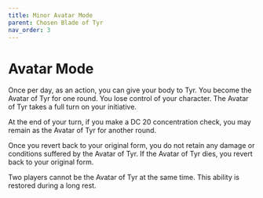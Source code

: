 ```yaml
---
title: Minor Avatar Mode
parent: Chosen Blade of Tyr
nav_order: 3
---
```


# Avatar Mode

Once per day, as an action, you can give your body to Tyr. You become the Avatar of Tyr for one round. You lose control of your character. The Avatar of Tyr takes a full turn on your initiative.

At the end of your turn, if you make a DC 20 concentration check, you may remain as the Avatar of Tyr for another round. 

Once you revert back to your original form, you do not retain any damage or conditions suffered by the Avatar of Tyr. If the Avatar of Tyr dies, you revert back to your original form. 

Two players cannot be the Avatar of Tyr at the same time. 
This ability is restored during a long rest. 